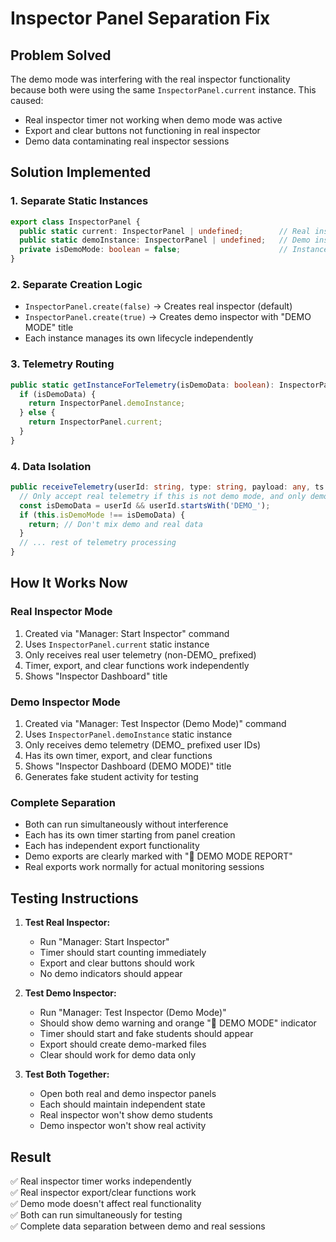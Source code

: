 # Inspector Panel Separation Fix

## Problem Solved
The demo mode was interfering with the real inspector functionality because both were using the same `InspectorPanel.current` instance. This caused:
- Real inspector timer not working when demo mode was active
- Export and clear buttons not functioning in real inspector
- Demo data contaminating real inspector sessions

## Solution Implemented

### 1. Separate Static Instances
```typescript
export class InspectorPanel {
  public static current: InspectorPanel | undefined;        // Real inspector
  public static demoInstance: InspectorPanel | undefined;   // Demo inspector
  private isDemoMode: boolean = false;                      // Instance flag
}
```

### 2. Separate Creation Logic
- `InspectorPanel.create(false)` → Creates real inspector (default)
- `InspectorPanel.create(true)` → Creates demo inspector with "DEMO MODE" title
- Each instance manages its own lifecycle independently

### 3. Telemetry Routing
```typescript
public static getInstanceForTelemetry(isDemoData: boolean): InspectorPanel | undefined {
  if (isDemoData) {
    return InspectorPanel.demoInstance;
  } else {
    return InspectorPanel.current;
  }
}
```

### 4. Data Isolation
```typescript
public receiveTelemetry(userId: string, type: string, payload: any, ts: number, displayName?: string) {
  // Only accept real telemetry if this is not demo mode, and only demo telemetry if this is demo mode
  const isDemoData = userId && userId.startsWith('DEMO_');
  if (this.isDemoMode !== isDemoData) {
    return; // Don't mix demo and real data
  }
  // ... rest of telemetry processing
}
```

## How It Works Now

### Real Inspector Mode
1. Created via "Manager: Start Inspector" command
2. Uses `InspectorPanel.current` static instance
3. Only receives real user telemetry (non-DEMO_ prefixed)
4. Timer, export, and clear functions work independently
5. Shows "Inspector Dashboard" title

### Demo Inspector Mode  
1. Created via "Manager: Test Inspector (Demo Mode)" command
2. Uses `InspectorPanel.demoInstance` static instance
3. Only receives demo telemetry (DEMO_ prefixed user IDs)
4. Has its own timer, export, and clear functions
5. Shows "Inspector Dashboard (DEMO MODE)" title
6. Generates fake student activity for testing

### Complete Separation
- Both can run simultaneously without interference
- Each has its own timer starting from panel creation
- Each has independent export functionality
- Demo exports are clearly marked with "🧪 DEMO MODE REPORT"
- Real exports work normally for actual monitoring sessions

## Testing Instructions

1. **Test Real Inspector:**
   - Run "Manager: Start Inspector" 
   - Timer should start counting immediately
   - Export and clear buttons should work
   - No demo indicators should appear

2. **Test Demo Inspector:**
   - Run "Manager: Test Inspector (Demo Mode)"
   - Should show demo warning and orange "🧪 DEMO MODE" indicator
   - Timer should start and fake students should appear
   - Export should create demo-marked files
   - Clear should work for demo data only

3. **Test Both Together:**
   - Open both real and demo inspector panels
   - Each should maintain independent state
   - Real inspector won't show demo students
   - Demo inspector won't show real activity

## Result
✅ Real inspector timer works independently  
✅ Real inspector export/clear functions work  
✅ Demo mode doesn't affect real functionality  
✅ Both can run simultaneously for testing  
✅ Complete data separation between demo and real sessions